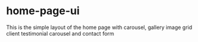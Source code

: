 # home-page-ui
This is the simple layout of the home page with carousel, gallery image grid client testimonial carousel and contact form
